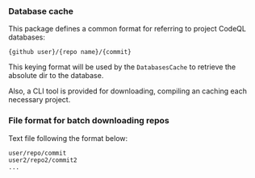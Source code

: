 ### Database cache

This package defines a common format for referring to project CodeQL databases:

```
{github user}/{repo name}/{commit}
```

This keying format will be used by the `DatabasesCache` to retrieve the absolute dir to the database.

Also, a CLI tool is provided for downloading, compiling an caching each necessary project.

### File format for batch downloading repos
Text file following the format below:

```
user/repo/commit
user2/repo2/commit2
...
```
